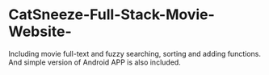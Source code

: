 # CatSneeze-Full-Stack-Movie-Website-
Including movie full-text and fuzzy searching, sorting and adding functions. And simple version of Android APP is also included.
